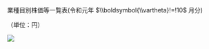 業種目別株価等一覧表(令和元年 $\\boldsymbol{\\vartheta}!=!10$ 月分)

（単位：円）

![](https://www.nta.go.jp/tmp/37092e3a-d8be-42b6-bfac-c28cdc1d80a5/images/acad3a906011363b1ecaf4073432899e7f1a4088e107bab72ca7747658836ae5.jpg)